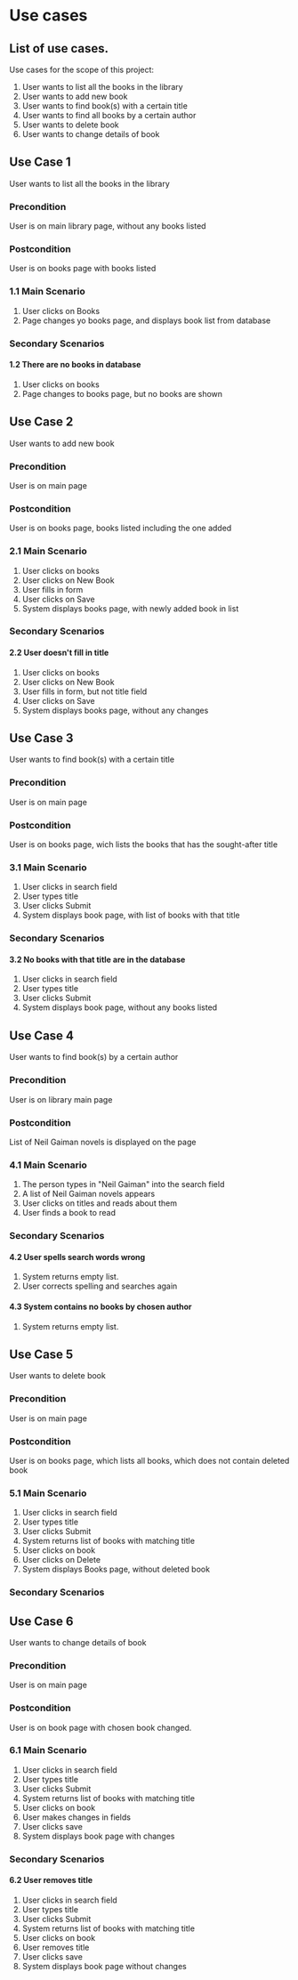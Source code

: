 # Use cases

## List of use cases. 
Use cases for the scope of this project:
1. User wants to list all the books in the library
2. User wants to add new book
3. User wants to find book(s) with a certain title
4. User wants to find all books by a certain author
5. User wants to delete book
6. User wants to change details of book

## Use Case 1
User wants to list all the books in the library

### Precondition
User is on main library page, without any books listed

### Postcondition
User is on books page with books listed

### 1.1 Main Scenario
1. User clicks on Books
2. Page changes yo books page, and displays book list from database

### Secondary Scenarios
#### 1.2 There are no books in database
1. User clicks on books
2. Page changes to books page, but no books are shown

## Use Case 2
User wants to add new book

### Precondition
User is on main page

### Postcondition
User is on books page, books listed including the one added

### 2.1 Main Scenario
1. User clicks on books
2. User clicks on New Book
3. User fills in form
4. User clicks on Save
5. System displays books page, with newly added book in list

### Secondary Scenarios
#### 2.2 User doesn't fill in title
1. User clicks on books
2. User clicks on New Book
3. User fills in form, but not title field
4. User clicks on Save
5. System displays books page, without any changes

## Use Case 3
User wants to find book(s) with a certain title

### Precondition
User is on main page

### Postcondition
User is on books page, wich lists the books that has the sought-after title

### 3.1 Main Scenario
1. User clicks in search field
2. User types title
3. User clicks Submit
4. System displays book page, with list of books with that title

### Secondary Scenarios
#### 3.2 No books with that title are in the database
1. User clicks in search field
2. User types title
3. User clicks Submit
4. System displays book page, without any books listed

## Use Case 4
User wants to find book(s) by a certain author

### Precondition
User is on library main page

### Postcondition
List of Neil Gaiman novels is displayed on the page

### 4.1 Main Scenario
1. The person types in "Neil Gaiman" into the search field
2. A list of Neil Gaiman novels appears
3. User clicks on titles and reads about them
4. User finds a book to read

### Secondary Scenarios
#### 4.2 User spells search words wrong
1. System returns empty list.
2. User corrects spelling and searches again
#### 4.3 System contains no books by chosen author
1. System returns empty list.

## Use Case 5
User wants to delete book

### Precondition
User is on main page
### Postcondition
User is on books page, which lists all books, which does not contain deleted book

### 5.1 Main Scenario
1. User clicks in search field
2. User types title
3. User clicks Submit
4. System returns list of books with matching title
5. User clicks on book
6. User clicks on Delete
7. System displays Books page, without deleted book

### Secondary Scenarios


## Use Case 6
User wants to change details of book
### Precondition
User is on main page

### Postcondition
User is on book page with chosen book changed.

### 6.1 Main Scenario
1. User clicks in search field
2. User types title
3. User clicks Submit
4. System returns list of books with matching title
5. User clicks on book
6. User makes changes in fields
7. User clicks save
7. System displays book page with changes
### Secondary Scenarios
#### 6.2 User removes title
1. User clicks in search field
2. User types title
3. User clicks Submit
4. System returns list of books with matching title
5. User clicks on book
6. User removes title
7. User clicks save
7. System displays book page without changes
 
